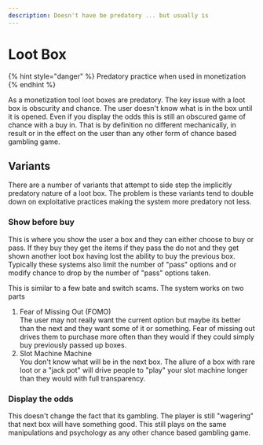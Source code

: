 ```yaml
---
description: Doesn't have be predatory ... but usually is
---
```


# Loot Box

{% hint style="danger" %}
Predatory practice when used in monetization
{% endhint %}

As a monetization tool loot boxes are predatory. The key issue with a loot box is obscurity and chance. The user doesn't know what is in the box until it is opened. Even if you display the odds this is still an obscured game of chance with a buy in. That is by definition no different mechanically, in result or in the effect on the user than any other form of chance based gambling game.

## Variants

There are a number of variants that attempt to side step the implicitly predatory nature of a loot box. The problem is these variants tend to double down on exploitative practices making the system more predatory not less.

### Show before buy

This is where you show the user a box and they can either choose to buy or pass. If they buy they get the items if they pass the do not and they get shown another loot box having lost the ability to buy the previous box. Typically these systems also limit the number of "pass" options and or modify chance to drop by the number of "pass" options taken.

This is similar to a few bate and switch scams. The system works on two parts

1. Fear of Missing Out (FOMO)\
   The user may not really want the current option but maybe its better than the next and they want some of it or something. Fear of missing out drives them to purchase more often than they would if they could simply buy previously passed up boxes.
2. Slot Machine Machine\
   You don't know what will be in the next box. The allure of a box with rare loot or a "jack pot" will drive people to "play" your slot machine longer than they would with full transparency.

### Display the odds

This doesn't change the fact that its gambling. The player is still "wagering" that next box will have something good. This still plays on the same manipulations and psychology as any other chance based gambling game.
